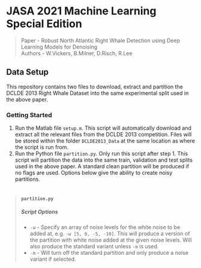 # JASA 2021 Machine Learning Special Edition
>Paper - Robust North Atlantic Right Whale Detection using Deep Learning Models for Denoising   
>Authors - W.Vickers, B.Milner, D.Risch, R.Lee
## Data Setup
This repository contains two files to download, extract and partition the DCLDE 2013 Right Whale Dataset into the same experimental split used in the above paper.   

### Getting Started
1. Run the Matlab file ```setup.m```. This script will automatically download and extract all the relevant files from the DCLDE 2013 competition. Files will be stored within the folder ```DCLDE2013_Data``` at the same location as where the script is run from. 
2. Run the Python file ```partition.py```. Only run this script after step 1. This script will partition the data into the same train, validation and test splits used in the above paper. A standard clean partition will be produced if no flags are used. Options below give the ability to create noisy partitions.</br></br> 

> #### ```partition.py```
> ##### Script Options
> * `-w` - Specify an array of noise levels for the white noise to be added at, e.g. `-w [5, 0, -5, -10]`. This will produce a version of the partition with white noise added at the given noise levels. Will also produce the standard variant unless `-m` is used.
> * `-m` - Will turn off the standard partition and only produce a noise variant if selected.
